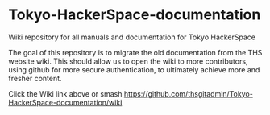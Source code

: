 # Tokyo-HackerSpace-documentation
Wiki repository for all manuals and documentation for Tokyo HackerSpace

The goal of this repository is to migrate the old documentation from the THS website wiki.
This should allow us to open the wiki to more contributors, using github for more secure authentication, to ultimately achieve more and fresher content.

Click the Wiki link above or smash https://github.com/thsgitadmin/Tokyo-HackerSpace-documentation/wiki
